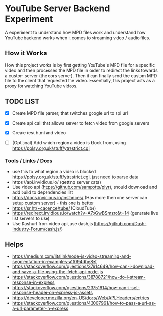 # YouTube Server Backend Experiment

A experiment to understand how MPD files work and understand how YouTube backend works when it comes to streaming video / audio files.

## How it Works
How this project works is by first getting YouTube's MPD file for a specific video and then processes the MPD file in order to redirect the links towards a custom server (the cors server). Then it can finally send the custom MPD file to the client that requested the video. Essentially, this project acts as a proxy for watching YouTube videos. 


## TODO LIST
- [x] Create MPD file parser, that switches google url to api url
- [x] Create api call that allows server to fetch video from google servers
- [x] Create test html and video
- [ ] (Optional) Add which region a video is block from, using https://polsy.org.uk/stuff/ytrestrict.cgi


### Tools / Links / Docs
- use this to what region a video is blocked https://polsy.org.uk/stuff/ytrestrict.cgi, just need to parse data
- https://api.invidious.io/ (getting server data)
- Use video api (https://github.com/sampotts/plyr), should download and add build to dependencies list
- https://docs.invidious.io/instances/ (Has more then one server can setup custom server) - this one is better
- https://sr.ht/~cadence/tube/ (CloudTube)
- https://redirect.invidious.io/watch?v=A7pGwBSmzrc&t=14 (generate live list servers to use)
- Use Dashurl from video api, use dash,js (https://github.com/Dash-Industry-Forum/dash.js/)

## Helps
- https://medium.com/litslink/node-js-video-streaming-and-segmentation-in-examples-a1f094dbe8ef
- https://stackoverflow.com/questions/37614649/how-can-i-download-and-save-a-file-using-the-fetch-api-node-js
- https://stackoverflow.com/questions/38788721/how-do-i-stream-response-in-express
- https://stackoverflow.com/questions/23751914/how-can-i-set-response-header-on-express-js-assets
- https://developer.mozilla.org/en-US/docs/Web/API/Headers/entries
- https://stackoverflow.com/questions/43007961/how-to-pass-a-url-as-a-url-parameter-in-express